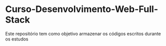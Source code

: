 # Curso-Desenvolvimento-Web-Full-Stack

Este repositório tem como objetivo armazenar os códigos escritos durante os estudos

